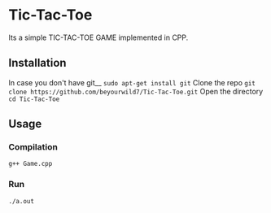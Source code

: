 # Tic-Tac-Toe
Its a simple TIC-TAC-TOE GAME implemented in CPP.

## Installation
In case you don't have git__
`
sudo apt-get install git
`
Clone the repo
`
git clone https://github.com/beyourwild7/Tic-Tac-Toe.git
`
Open the directory
`
cd Tic-Tac-Toe
`
## Usage
### Compilation
`
g++ Game.cpp
`
### Run
`
./a.out
`

